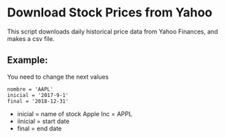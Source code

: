 # Download Stock Prices from Yahoo
This script downloads daily historical price data from Yahoo Finances, and makes a csv file.

## Example:
You need to change the next values 
```
nombre = 'AAPL'
inicial = '2017-9-1'
final = '2018-12-31'
```
* inicial = name of stock Apple Inc = APPL
* iinicial = start date
* final = end date
